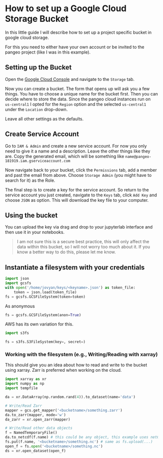 # How to set up a Google Cloud Storage Bucket

In this little guide I will describe how to set up a project specific bucket in google cloud storage. 

For this you need to either have your own account or be invited to the pangeo project (like I was in this example).

## Setting up the Bucket
Open the [Google Cloud Console](https://console.cloud.google.com/) and navigate to the `Storage` tab.

Now you can create a bucket. The form that opens up will ask you a few things. You have to choose a unique name for the bucket first. Then you can decide where to store the data. Since the pangeo cloud instances run on `us-central1` I opted for the `Region` option and the selected `us-central1` under the `Location` drop-down.

Leave all other settings as the defaults.

## Create Service Account
Go to `IAM & Admin` and create a new service account. For now you only need to give it a name and a description. Leave the other things like they are. Copy the generated email, which will be something like `name@pangeo-181919.iam.gserviceaccount.com`

Now navigate back to your bucket, click the `Permissions` tab, add a member and past the email from above. Choose `Storage Admin` (you might have to search for it) as the Role.

The final step is to create a key for the service account. So return to the service account you just created, navigate to the `Keys` tab, click `Add Key` and choose `JSON` as option. This will download the key file to your computer.

## Using the bucket

You can upload the key via drag and drop to your jupyterlab interface and then use it in your notebooks.
> I am not sure this is a secure best practice, this will only affect the data within this bucket, so I will not worry too much about it. If you know a better way to do this, please let me know.

## Instantiate a filesystem with your credentials

```python
import json
import gcsfs
with open('/home/jovyan/keys/<keyname>.json') as token_file:
    token = json.load(token_file)
fs = gcsfs.GCSFileSystem(token=token)
```

As anonymous

```python
fs = gcsfs.GCSFileSystem(anon=True)
```

AWS has its own variation for this.

```python
import s3fs

fs = s3fs.S3FileSystem(key=, secret=)

```

### Working with the filesystem (e.g., Writing/Reading with xarray)
This should give you an idea about how to read and write to the bucket using xarray. Zarr is preferred when working on the cloud.  

```python
import xarray as xr
import numpy as np
import tempfile

da = xr.DataArray(np.random.rand(4)).to_dataset(name='data')

# Write/Read Zarr
mapper = gcs.get_mapper('<bucketname>/something.zarr')
da.to_zarr(mapper, mode='w')
da_zarr = xr.open_zarr(mapper)

# Write/Read other data objects
f = NamedTemporaryFile()
da.to_netcdf(f.name) # this could be any object, this example uses netCDF
fs.put(f.name, '<bucketname>/something.nc') # same as fs.upload(...)
open_f = fs.open('<bucketname>/something.nc')
ds = xr.open_dataset(open_f)
```